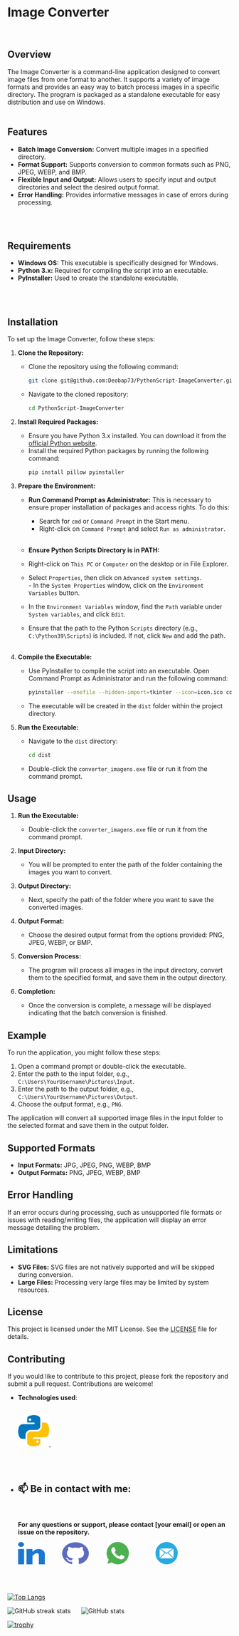 # Image Converter

<br>

## Overview

The Image Converter is a command-line application designed to convert image files from one format to another. It supports a variety of image formats and provides an easy way to batch process images in a specific directory. The program is packaged as a standalone executable for easy distribution and use on Windows.
<br> <br>

## Features

- **Batch Image Conversion:** Convert multiple images in a specified directory.
- **Format Support:** Supports conversion to common formats such as PNG, JPEG, WEBP, and BMP.
- **Flexible Input and Output:** Allows users to specify input and output directories and select the desired output format.
- **Error Handling:** Provides informative messages in case of errors during processing.

<br> <br>

## Requirements

- **Windows OS:** This executable is specifically designed for Windows.
- **Python 3.x:** Required for compiling the script into an executable.
- **PyInstaller:** Used to create the standalone executable.

<br> <br>

## Installation

To set up the Image Converter, follow these steps:

1. **Clone the Repository:**

   - Clone the repository using the following command:
     ```bash
     git clone git@github.com:Deobap73/PythonScript-ImageConverter.git
     ```
   - Navigate to the cloned repository:
     ```bash
     cd PythonScript-ImageConverter
     ```

2. **Install Required Packages:**

   - Ensure you have Python 3.x installed. You can download it from the [official Python website](https://www.python.org/downloads/).
   - Install the required Python packages by running the following command:
     ```bash
     pip install pillow pyinstaller
     ```

3. **Prepare the Environment:**
   - **Run Command Prompt as Administrator:** This is necessary to ensure proper installation of packages and access rights. To do this:

     - Search for `cmd` or `Command Prompt` in the Start menu.
     - Right-click on `Command Prompt` and select `Run as administrator`.

     <br>

   - **Ensure Python Scripts Directory is in PATH:**<br>
   - Right-click on `This PC` or `Computer` on the desktop or in File Explorer.
   - Select `Properties`, then click on `Advanced system settings`. <br> - In the `System Properties` window, click on the `Environment Variables` button.
   - In the `Environment Variables` window, find the `Path` variable under `System variables`, and click `Edit`.
   - Ensure that the path to the Python `Scripts` directory (e.g., `C:\Python39\Scripts`) is included. If not, click `New` and add the path.
     <br><br>
4. **Compile the Executable:**
   - Use PyInstaller to compile the script into an executable. Open Command Prompt as Administrator and run the following command:
     ```bash
     pyinstaller --onefile --hidden-import=tkinter --icon=icon.ico converter_imagens.py
     ```
   - The executable will be created in the `dist` folder within the project directory.
     <br>
5. **Run the Executable:**
   - Navigate to the `dist` directory:
     ```bash
     cd dist
     ```
   - Double-click the `converter_imagens.exe` file or run it from the command prompt.
     <br>

## Usage

1. **Run the Executable:**

   - Double-click the `converter_imagens.exe` file or run it from the command prompt.

2. **Input Directory:**

   - You will be prompted to enter the path of the folder containing the images you want to convert.

3. **Output Directory:**

   - Next, specify the path of the folder where you want to save the converted images.

4. **Output Format:**

   - Choose the desired output format from the options provided: PNG, JPEG, WEBP, or BMP.

5. **Conversion Process:**

   - The program will process all images in the input directory, convert them to the specified format, and save them in the output directory.

6. **Completion:**
   - Once the conversion is complete, a message will be displayed indicating that the batch conversion is finished.

## Example

To run the application, you might follow these steps:

1. Open a command prompt or double-click the executable.
2. Enter the path to the input folder, e.g., `C:\Users\YourUsername\Pictures\Input`.
3. Enter the path to the output folder, e.g., `C:\Users\YourUsername\Pictures\Output`.
4. Choose the output format, e.g., `PNG`.

The application will convert all supported image files in the input folder to the selected format and save them in the output folder.

## Supported Formats

- **Input Formats:** JPG, JPEG, PNG, WEBP, BMP
- **Output Formats:** PNG, JPEG, WEBP, BMP

## Error Handling

If an error occurs during processing, such as unsupported file formats or issues with reading/writing files, the application will display an error message detailing the problem.

## Limitations

- **SVG Files:** SVG files are not natively supported and will be skipped during conversion.
- **Large Files:** Processing very large files may be limited by system resources.

## License

This project is licensed under the MIT License. See the [LICENSE](LICENSE) file for details.

## Contributing

If you would like to contribute to this project, please fork the repository and submit a pull request. Contributions are welcome!

- **Technologies used**:
<br> <br>
  <p align="left">
  <a href="https://www.python.org/n" target="_blank" rel="noreferrer"> <img src="https://raw.githubusercontent.com/Deobap73/Deobap73Pictures/main/Assets/python.svg" alt="python" width="70" height="70"/> </a> &nbsp;&nbsp;&nbsp;&nbsp;  
</p>
<br> <br>

- ## 📫 Be in contact with me:
  <br> <br>
  **For any questions or support, please contact [your email] or open an issue on the repository.**
    <p align="left">
        <a href="https://www.linkedin.com/in/deolindobaptista" target="blank"><img src="https://raw.githubusercontent.com/Deobap73/Deobap73Pictures/main/Assets/linked-in-alt.svg" alt="deolindobaptista" height="50" width="60" style="margin-right: 20px;" /></a>&nbsp;&nbsp;&nbsp;&nbsp;   
        <a href="https://github.com/Deobap73" target="blank"><img src="https://raw.githubusercontent.com/Deobap73/Deobap73Pictures/main/Assets/github.svg" alt="deolindobaptista" height="50" width="60" style="margin-right: 20px;" /></a>&nbsp;&nbsp;&nbsp;&nbsp;   
        <a href="https://wa.me/+4917634644129" target="blank"><img src="https://raw.githubusercontent.com/Deobap73/Deobap73Pictures/main/Assets/whatsapp.svg" alt="deolindobaptista" height="50" width="50" style="margin-right: 20px;" /></a>&nbsp;&nbsp;&nbsp;&nbsp;   
        <a href="mailto:contact@deolindobaptista.com" target="_blank">
            <img src="https://github.com/Deobap73/Deobap73Pictures/blob/main/Assets/email.png" alt="deolindobaptista" height="50" width="50" style="margin-left: 20px;" />
        </a>
    </p>
    <br> <br>

[![Top Langs](https://github-readme-stats.vercel.app/api/top-langs/?username=Deobap73)](https://github.com/anuraghazra/github-readme-stats)

![GitHub streak stats](https://streak-stats.demolab.com/?user=Deobap73) &nbsp;&nbsp;&nbsp;&nbsp; ![GitHub stats](https://github-readme-stats.vercel.app/api?username=Deobap73&show_icons=true&count_private=true)

[![trophy](https://github-profile-trophy.vercel.app/?username=Deobap73)](https://github.com/ryo-ma/github-profile-trophy)
